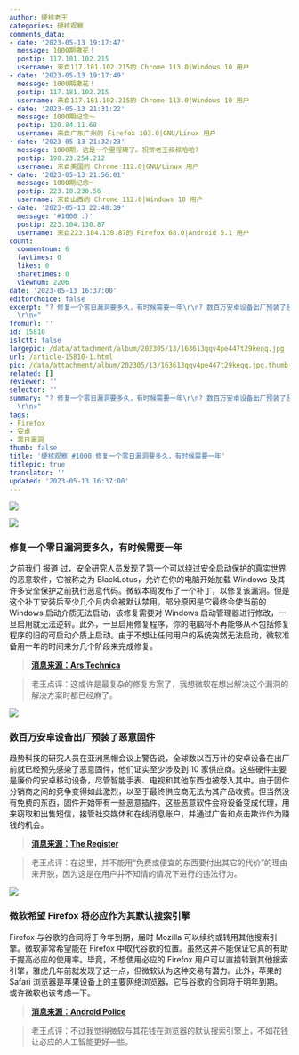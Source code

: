 ```yaml
---
author: 硬核老王
categories: 硬核观察
comments_data:
- date: '2023-05-13 19:17:47'
  message: 1000期撒花！
  postip: 117.181.102.215
  username: 来自117.181.102.215的 Chrome 113.0|Windows 10 用户
- date: '2023-05-13 19:17:49'
  message: 1000期撒花！
  postip: 117.181.102.215
  username: 来自117.181.102.215的 Chrome 113.0|Windows 10 用户
- date: '2023-05-13 21:31:22'
  message: 1000期纪念～
  postip: 120.84.11.68
  username: 来自广东广州的 Firefox 103.0|GNU/Linux 用户
- date: '2023-05-13 21:32:23'
  message: 1000期，这是一个里程碑了。祝贺老王叔叔哈哈?
  postip: 198.23.254.212
  username: 来自美国的 Chrome 112.0|GNU/Linux 用户
- date: '2023-05-13 21:56:01'
  message: 1000期纪念～
  postip: 223.10.230.56
  username: 来自山西的 Chrome 112.0|Windows 10 用户
- date: '2023-05-13 22:48:39'
  message: '#1000 :)'
  postip: 223.104.130.87
  username: 来自223.104.130.87的 Firefox 68.0|Android 5.1 用户
count:
  commentnum: 6
  favtimes: 0
  likes: 0
  sharetimes: 0
  viewnum: 2206
date: '2023-05-13 16:37:00'
editorchoice: false
excerpt: "? 修复一个零日漏洞要多久，有时候需要一年\r\n? 数百万安卓设备出厂预装了恶意固件\r\n? 微软希望 Firefox 将必应作为其默认搜索引擎\r\n»
  \r\n»"
fromurl: ''
id: 15810
islctt: false
largepic: /data/attachment/album/202305/13/163613qqv4pe447t29keqq.jpg
url: /article-15810-1.html
pic: /data/attachment/album/202305/13/163613qqv4pe447t29keqq.jpg.thumb.jpg
related: []
reviewer: ''
selector: ''
summary: "? 修复一个零日漏洞要多久，有时候需要一年\r\n? 数百万安卓设备出厂预装了恶意固件\r\n? 微软希望 Firefox 将必应作为其默认搜索引擎\r\n»
  \r\n»"
tags:
- Firefox
- 安卓
- 零日漏洞
thumb: false
title: '硬核观察 #1000 修复一个零日漏洞要多久，有时候需要一年'
titlepic: true
translator: ''
updated: '2023-05-13 16:37:00'
---
```


![](/data/attachment/album/202305/13/163613qqv4pe447t29keqq.jpg)


![](/data/attachment/album/202305/13/163622r2k6k79w6kthotfj.jpg)


### 修复一个零日漏洞要多久，有时候需要一年


之前我们 [报道](/article-15605-1.html) 过，安全研究人员发现了第一个可以绕过安全启动保护的真实世界的恶意软件，它被称之为 BlackLotus，允许在你的电脑开始加载 Windows 及其许多安全保护之前执行恶意代码。微软本周发布了一个补丁，以修复该漏洞。但是这个补丁安装后至少几个月内会被默认禁用。部分原因是它最终会使当前的 Windows 启动介质无法启动，该修复需要对 Windows 启动管理器进行修改，一旦启用就无法逆转。此外，一旦启用修复程序，你的电脑将不再能够从不包括修复程序的旧的可启动介质上启动。由于不想让任何用户的系统突然无法启动，微软准备用一年的时间来分几个阶段来完成修复。



> 
> **[消息来源：Ars Technica](https://arstechnica.com/information-technology/2023/05/microsoft-patches-secure-boot-flaw-but-wont-enable-fix-by-default-until-early-2024/)**
> 
> 
> 



> 
> 老王点评：这或许是最复杂的修复方案了，我想微软在想出解决这个漏洞的解决方案时都已经麻了。
> 
> 
> 


![](/data/attachment/album/202305/13/163635rs3xj14yrnyxxjoz.jpg)


### 数百万安卓设备出厂预装了恶意固件


趋势科技的研究人员在亚洲黑帽会议上警告说，全球数以百万计的安卓设备在出厂前就已经预先感染了恶意固件，他们证实至少涉及到 10 家供应商。这些硬件主要是廉价的安卓移动设备，尽管智能手表、电视和其他东西也被卷入其中。由于固件分销商之间的竞争变得如此激烈，以至于最终供应商无法为其产品收费。但当然没有免费的东西，固件开始带有一些恶意插件。这些恶意软件会将设备变成代理，用来窃取和出售短信，接管社交媒体和在线消息账户，并通过广告和点击欺诈作为赚钱的机会。



> 
> **[消息来源：The Register](https://www.theregister.com/2023/05/11/bh_asia_mobile_phones/)**
> 
> 
> 



> 
> 老王点评：在这里，并不能用“免费或便宜的东西要付出其它的代价”的理由来开脱，因为这是在用户并不知情的情况下进行的违法行为。
> 
> 
> 


![](/data/attachment/album/202305/13/163711kbrgigrctbuztidu.jpg)


### 微软希望 Firefox 将必应作为其默认搜索引擎


Firefox 与谷歌的合同将于今年到期，届时 Mozilla 可以续约或转用其他搜索引擎。微软非常希望能在 Firefox 中取代谷歌的位置。虽然这并不能保证它真的有助于提高必应的使用率。毕竟，不想使用必应的 Firefox 用户可以直接转到其他搜索引擎，雅虎几年前就发现了这一点，但微软认为这种交易有潜力。此外，苹果的 Safari 浏览器是苹果设备上的主要网络浏览器，它与谷歌的合同将于明年到期。或许微软也该考虑一下。



> 
> **[消息来源：Android Police](https://www.androidpolice.com/microsoft-bing-firefox-default/)**
> 
> 
> 



> 
> 老王点评：不过我觉得微软与其花钱在浏览器的默认搜索引擎上，不如花钱让必应的人工智能更好一些。
> 
> 
>